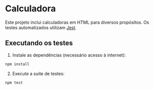 # Calculadora

Este projeto inclui calculadoras em HTML para diversos propósitos. Os testes automatizados utilizam [Jest](https://jestjs.io/).

## Executando os testes

1. Instale as dependências (necessário acesso à internet):

```bash
npm install
```

2. Execute a suite de testes:

```bash
npm test
```
